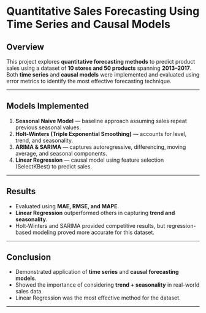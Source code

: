 # Quantitative Sales Forecasting Using Time Series and Causal Models

##  Overview
This project explores **quantitative forecasting methods** to predict product sales using a dataset of **10 stores and 50 products** spanning **2013–2017**.  
Both **time series** and **causal models** were implemented and evaluated using error metrics to identify the most effective forecasting technique.

---

##  Models Implemented
1. **Seasonal Naive Model** — baseline approach assuming sales repeat previous seasonal values.  
2. **Holt-Winters (Triple Exponential Smoothing)** — accounts for level, trend, and seasonality.  
3. **ARIMA & SARIMA** — captures autoregressive, differencing, moving average, and seasonal components.  
4. **Linear Regression** — causal model using feature selection (SelectKBest) to predict sales.  

---

##  Results
- Evaluated using **MAE, RMSE, and MAPE**.  
- **Linear Regression** outperformed others in capturing **trend and seasonality**.  
- Holt-Winters and SARIMA provided competitive results, but regression-based modeling proved more accurate for this dataset.  

---

##  Conclusion
- Demonstrated application of **time series** and **causal forecasting models**.  
- Showed the importance of considering **trend + seasonality** in real-world sales data.  
- Linear Regression was the most effective method for the dataset.  

---
